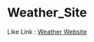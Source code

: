 ﻿# Weather_Site

Like Link : <a href="https://vishalmsahani.github.io/Weather_Site/"> Weather Website</a>
